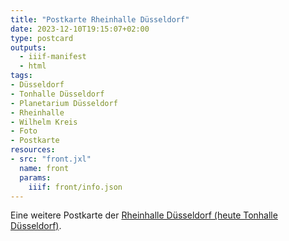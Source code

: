 ```yaml
---
title: "Postkarte Rheinhalle Düsseldorf"
date: 2023-12-10T19:15:07+02:00
type: postcard
outputs:
  - iiif-manifest
  - html
tags:
- Düsseldorf
- Tonhalle Düsseldorf
- Planetarium Düsseldorf
- Rheinhalle
- Wilhelm Kreis
- Foto
- Postkarte
resources:
- src: "front.jxl"
  name: front
  params:
    iiif: front/info.json
---
```


Eine weitere Postkarte der [Rheinhalle Düsseldorf (heute Tonhalle Düsseldorf)](https://de.wikipedia.org/wiki/Tonhalle_D%C3%BCsseldorf).

